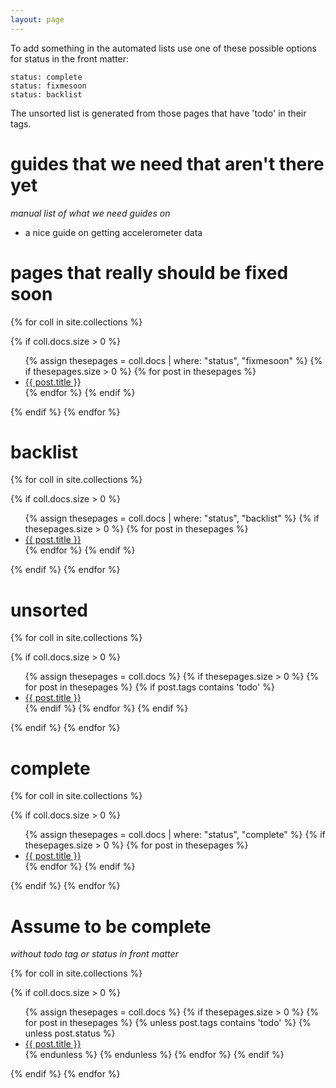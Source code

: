 ```yaml
---
layout: page
---
```


To add something in the automated lists use one of these possible options for status in the front matter:

```
status: complete
status: fixmesoon
status: backlist
```

The unsorted list is generated from those pages that have 'todo' in their tags.


# guides that we need that aren't there yet

*manual list of what we need guides on*

- a nice guide on getting accelerometer data

# pages that really should be fixed soon

{% for coll in site.collections %}

{% if coll.docs.size > 0 %}
<ul>
{% assign thesepages = coll.docs | where: "status", "fixmesoon" %}
{% if thesepages.size > 0 %}
    {% for post in thesepages %}
<li><a href="{{post.url}}">{{ post.title }}</a></li>
    {% endfor %}
{% endif %}
</ul>    
{% endif %}
{% endfor %}

# backlist

{% for coll in site.collections %}

{% if coll.docs.size > 0 %}
<ul>
{% assign thesepages = coll.docs | where: "status", "backlist" %}
{% if thesepages.size > 0 %}
    {% for post in thesepages %}
<li><a href="{{post.url}}">{{ post.title }}</a></li>
    {% endfor %}
{% endif %}
</ul>    
{% endif %}
{% endfor %}

# unsorted

{% for coll in site.collections %}

{% if coll.docs.size > 0 %}
<ul>
{% assign thesepages = coll.docs %}
{% if thesepages.size > 0 %}
    {% for post in thesepages %}
    {% if post.tags contains 'todo' %}
<li><a href="{{post.url}}">{{ post.title }}</a></li>
    {% endif %}
    {% endfor %}
{% endif %}
</ul>    
{% endif %}
{% endfor %}

# complete

{% for coll in site.collections %}

{% if coll.docs.size > 0 %}
<ul>
{% assign thesepages = coll.docs | where: "status", "complete" %}
{% if thesepages.size > 0 %}
    {% for post in thesepages %}
<li><a href="{{post.url}}">{{ post.title }}</a></li>
    {% endfor %}
{% endif %}
</ul>    
{% endif %}
{% endfor %}

# Assume to be complete

*without todo tag or status in front matter*

{% for coll in site.collections %}

{% if coll.docs.size > 0 %}
<ul>
{% assign thesepages = coll.docs %}
{% if thesepages.size > 0 %}
    {% for post in thesepages %}
    {% unless post.tags contains 'todo' %}    
        {% unless post.status %}
            <li><a href="{{post.url}}">{{ post.title }}</a></li>
        {% endunless %}
    {% endunless %}
    {% endfor %}
{% endif %}
</ul>    
{% endif %}
{% endfor %}

